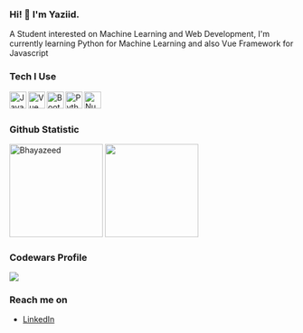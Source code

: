 ### Hi! 👋 I'm Yaziid.

A Student interested on Machine Learning and Web Development, I'm currently learning Python for Machine Learning and also Vue Framework for Javascript

### Tech I Use
<a href="#"><img align="left" alt="JavaScript" title="JavaScript" width="30px" src="https://upload.wikimedia.org/wikipedia/commons/9/99/Unofficial_JavaScript_logo_2.svg" /></a>
<a href="#"><img align="left" alt="Vue" title="Vue" width="30px" src="https://upload.wikimedia.org/wikipedia/commons/9/95/Vue.js_Logo_2.svg" /></a>
<a href="#"><img align="left" alt="Bootstrap" title="Bootstrap" width="30px" src="https://upload.wikimedia.org/wikipedia/commons/b/b2/Bootstrap_logo.svg" /></a>
<a href="#"><img align="left" alt="Python" title="Python" width="30px" src="https://upload.wikimedia.org/wikipedia/commons/c/c3/Python-logo-notext.svg" /></a>
<a href="#"><img align="left" alt="Numpy" title="Numpy" width="30px" src="https://cdn.worldvectorlogo.com/logos/numpy-1.svg" /></a>
<br>
<br>

### Github Statistic
<p align="left">
  <img height="165em" src="https://github-readme-stats.vercel.app/api?username=Bhayazeed&show_icons=true&locale=en&theme=algolia" alt="Bhayazeed" />
  <img height="165em" src="https://github-readme-stats-eight-theta.vercel.app/api/top-langs/?username=bhayazeed&layout=compact&langs_count=8&theme=algolia"/>
</a>
</p>

### Codewars Profile
<p align="left">
  <a href="https://www.codewars.com/users/azeed/stats" target="_blank">
    <img src="https://www.codewars.com/users/azeed/badges/large">
  </a>
</p>

### Reach me on
- <a href="https://www.linkedin.com/in/m-bhayaziid-amalin-b8839a2a0/">LinkedIn</a>


<!---
Bhayazeed/Bhayazeed is a ✨ special ✨ repository because its `README.md` (this file) appears on your GitHub profile.
You can click the Preview link to take a look at your changes.
--->
